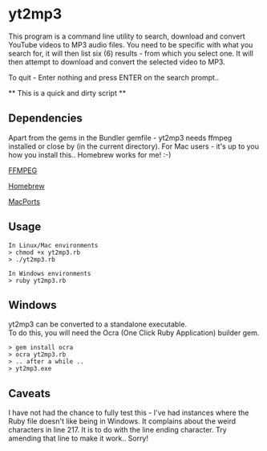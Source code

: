 # yt2mp3

This program is a command line utility to search, download and convert YouTube videos to MP3 audio files.
You need to be specific with what you search for, it will then list six (6) results - from which you select one.
It will then attempt to download and convert the selected video to MP3.

To quit - Enter nothing and press ENTER on the search prompt..

** This is a quick and dirty script **


## Dependencies

Apart from the gems in the Bundler gemfile - yt2mp3 needs ffmpeg installed or close by (in the current directory).
For Mac users - it's up to you how you install this..  Homebrew works for me! :-)

[FFMPEG](http://ffmpeg.org)

[Homebrew](http://mxcl.github.com/homebrew/)

[MacPorts](http://www.macports.org/)


## Usage

    In Linux/Mac environments
    > chmod +x yt2mp3.rb
    > ./yt2mp3.rb

    In Windows environments
    > ruby yt2mp3.rb

## Windows

yt2mp3 can be converted to a standalone executable.  
To do this, you will need the Ocra (One Click Ruby Application) builder gem.

    > gem install ocra
    > ocra yt2mp3.rb
    > .. after a while ..
    > yt2mp3.exe

## Caveats

I have not had the chance to fully test this - I've had instances where the Ruby file doesn't like being in Windows.
It complains about the weird characters in line 217. It is to do with the line ending character.
Try amending that line to make it work..  Sorry!


